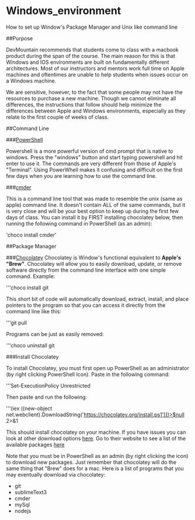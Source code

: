 # Windows_environment
How to set up Window's Package Manager and Unix like command line




##Purpose

DevMountain recommends that students come to class with a macbook product during the span of the course.  The main reason for this is that Windows and IOS environments are built on fundamentally different architectures.  Most of our instructors and mentors work full time on Apple machines and oftentimes are unable to help students when issues occur on a Windows machine.  

We are sensitive, however, to the fact that some people may not have the resources to purchase a new machine.  Though we cannot eliminate all differences, the instructions that follow should help minimize the differences between Apple and Windows environments, especially as they relate to the first couple of weeks of class.


##Command Line

###[PowerShell](http://en.wikipedia.org/wiki/Windows_PowerShell)

Powershell is a more powerful version of cmd prompt that is native to windows.  Press the "windows" button and start typing powershell and hit enter to use it.  The commands are very different from those of Apple's "Terminal".  Using PowerWhell makes it confusing and difficult on the first few days when you are learning how to use the command line.

###[cmder](http://gooseberrycreative.com/cmder/)

This is a command line tool that was made to resemble the unix (same as apple) command line.  It doesn't contain ALL of the same commands, but it is very close and will be your best option to keep up during the first few days of class.  You can install it by FIRST installing chocolatey below, then running the following command in PowerShell (as an admin):

'choco install cmder'


##Package Manager

###[Chocolatey](https://chocolatey.org/)
Chocolatey is Window's functional equivalent to **Apple's "Brew"**.  Chocolatey will allow you to easily download, update, or remove software directly from the command line interface with one simple command.  Example:

'''choco install git

This short bit of code will automatically download, extract, install, and place pointers to the program so that you can access it directly from the command line like this:

'''git pull

Programs can be just as easily removed:

'''choco uninstall git

###Install Chocolatey

To install Chocolatey, you must first open up PowerShell as an administrator (by right clicking PowerShell Icon).  Paste in the following command:

'''Set-ExecutionPolicy Unrestricted

Then paste and run the following:

'''(iex ((new-object net.webclient).DownloadString('https://chocolatey.org/install.ps1')))>$null 2>&1


This should install chocolatey on your machine.  If you have issues you can look at other download options  [here](https://github.com/chocolatey/choco/wiki/Installation).  Go to their website to see a list of the available packages [here](https://chocolatey.org/)

Note that you must be in PowerShell as an admin (by right clicking the icon) to download new packages.  Just remember that chocolatey will do the same thing that "Brew" does for a mac.  Here is a list of programs that you may eventually download via chocolatey:

- git
- sublimeText3
- cmder
- mySql
- nodejs
